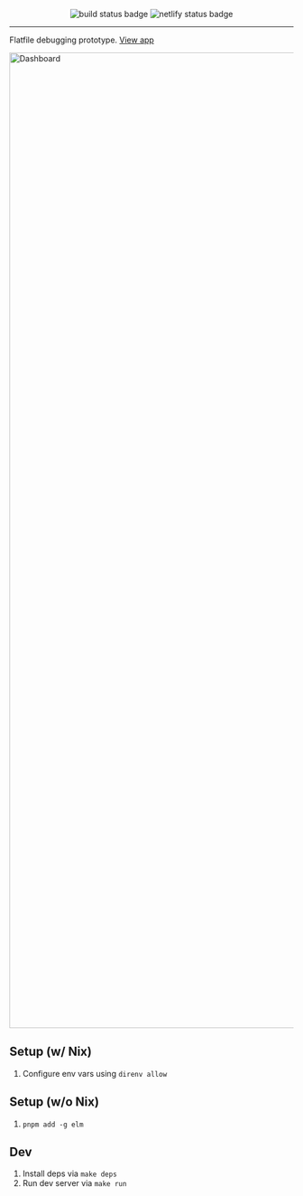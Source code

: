 <p align="center">
  <img alt="build status badge" src="https://github.com/hansjhoffman/crispy-critters/actions/workflows/main.yml/badge.svg?branch=main" />
  <img alt="netlify status badge" src="https://api.netlify.com/api/v1/badges/90e779a4-f481-48eb-98d0-e47ab7d278e8/deploy-status" />
</p>

---

Flatfile debugging prototype. [View app](https://venerable-fenglisu-8c0f2c.netlify.app)

<img width="1728" alt="Dashboard" src="https://user-images.githubusercontent.com/9221098/235733269-cdf75fbd-88e8-433f-b7cb-33291d8f1e05.png">

## Setup (w/ Nix)

1. Configure env vars using `direnv allow`

## Setup (w/o Nix)

1. `pnpm add -g elm`

## Dev

1. Install deps via `make deps`
2. Run dev server via `make run`
